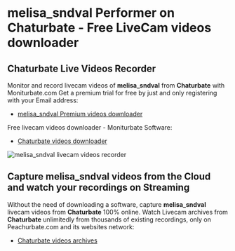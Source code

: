 # melisa_sndval Performer on Chaturbate - Free LiveCam videos downloader

## Chaturbate Live Videos Recorder

Monitor and record livecam videos of **melisa_sndval** from **Chaturbate** with Moniturbate.com
Get a premium trial for free by just and only registering with your Email address:
* [melisa_sndval Premium videos downloader](https://moniturbate.com/request-demo-licence-key.html)

Free livecam videos downloader - Moniturbate Software:
* [Chaturbate videos downloader](https://moniturbate.com/moniturbate-download-software.html)

![melisa_sndval livecam videos recorder](https://peachurnet.com/templates/moniturbate-software.png)


## Capture melisa_sndval videos from the Cloud and watch your recordings on Streaming

Without the need of downloading a software, capture **melisa_sndval** livecam videos from **Chaturbate** 100% online.
Watch Livecam archives from **Chaturbate** unlimitedly from thousands of existing recordings, only on Peachurbate.com and its websites network:
* [Chaturbate videos archives](https://peachurnet.com/)